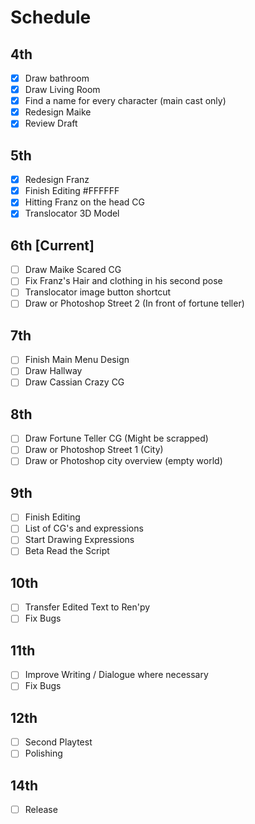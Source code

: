 # Schedule

## 4th

- [x] Draw bathroom
- [x] Draw Living Room
- [x] Find a name for every character (main cast only)
- [x] Redesign Maike
- [x] Review Draft

## 5th

- [x] Redesign Franz
- [x] Finish Editing #FFFFFF
- [x] Hitting Franz on the head CG
- [x] Translocator 3D Model

## 6th [Current]

- [ ] Draw Maike Scared CG
- [ ] Fix Franz's Hair and clothing in his second pose
- [ ] Translocator image button shortcut
- [ ] Draw or Photoshop Street 2 (In front of fortune teller)

## 7th

- [ ] Finish Main Menu Design
- [ ] Draw Hallway
- [ ] Draw Cassian Crazy CG

## 8th

- [ ] Draw Fortune Teller CG (Might be scrapped)
- [ ] Draw or Photoshop Street 1 (City)
- [ ] Draw or Photoshop city overview (empty world)

## 9th

- [ ] Finish Editing
- [ ] List of CG's and expressions
- [ ] Start Drawing Expressions
- [ ] Beta Read the Script

## 10th

- [ ] Transfer Edited Text to Ren'py
- [ ] Fix Bugs

## 11th

- [ ] Improve Writing / Dialogue where necessary
- [ ] Fix Bugs

## 12th

- [ ] Second Playtest
- [ ] Polishing

## 14th

- [ ] Release
